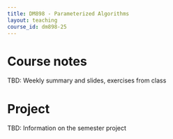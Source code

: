 ```yaml
---
title: DM898 - Parameterized Algorithms
layout: teaching
course_id: dm898-25
---
```


# Course notes

TBD: Weekly summary and slides, exercises from class

# Project

TBD: Information on the semester project
